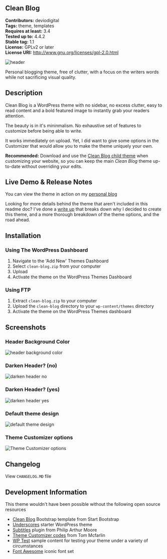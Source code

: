 Clean Blog
---
**Contributors:** deviodigital  
**Tags:** theme, templates  
**Requires at least:** 3.4  
**Tested up to:** 4.4.2  
**Stable tag:** 1.1  
**License:** GPLv2 or later  
**License URI:** http://www.gnu.org/licenses/gpl-2.0.html

![header](http://www.robertdevore.com/wp-content/uploads/2016/02/cleanblog-header.jpg)

Personal blogging theme, free of clutter, with a focus on the writers words while not sacrificing visual quality.

## Description

Clean Blog is a WordPress theme with no sidebar, no excess clutter, easy to read content and a bold featured image to instantly grab your readers attention.

The beauty is in it's mininmalism. No exhaustive set of features to customize before being able to write.

It works immediately on upload. Yet, I did want to give some options in the Customizer that would allow you to make the theme uniquely your own.

**Recommended:** Download and use the [Clean Blog child theme](https://github.com/deviodigital/cleanblog-child) when customizing your website, so you can keep the main *Clean Blog* theme up-to-date without overriding your edits.

## Live Demo &amp; Release Notes

You can view the theme in action on my [personal blog](http://www.robertdevore.com/)

Looking for more details behind the theme that aren't included in this readme doc? I've done a [write up](http://www.robertdevore.com/clean-blog-free-wordpress-theme) that breaks down why I decided to create this theme, and a more thorough breakdown of the theme options, and the road ahead.

## Installation

### Using The WordPress Dashboard

1. Navigate to the 'Add New' Themes Dashboard
1. Select `clean-blog.zip` from your computer
1. Upload
1. Activate the theme on the WordPress Themes Dashboard

### Using FTP

1. Extract `clean-blog.zip` to your computer
1. Upload the `clean-blog` directory to your `wp-content/themes` directory
1. Activate the theme on the WordPress Themes dashboard

## Screenshots

### Header Background Color

![header background color](http://www.robertdevore.com/wp-content/uploads/2016/02/cleanblog-header-background-color.jpg)

### Darken Header? (no)

![darken header no](http://www.robertdevore.com/wp-content/uploads/2016/02/cleanblog-darken-header-no.jpg)

### Darken Header? (yes)

![darken header yes](http://www.robertdevore.com/wp-content/uploads/2016/02/cleanblog-darken-header-yes.jpg)

### Default theme design

![default theme design](http://www.robertdevore.com/wp-content/uploads/2015/08/customizer-home-intro.jpg)

### Theme Customizer options

![Theme Customizer options](http://www.robertdevore.com/wp-content/uploads/2015/08/customizer-options.jpg)

## Changelog

View `CHANGELOG.MD` file

## Development Information

This theme wouldn't have been possible without the following open source resources

* [Clean Blog](http://startbootstrap.com/template-overviews/clean-blog/) Bootstrap template from Start Bootstrap
* [Underscores](http://underscores.me/) starter WordPress theme
* [Subtitles](https://wordpress.org/plugins/subtitles/) plugin from Philip Arthur Moore
* [Theme Customizer codes](https://github.com/tommcfarlin/theme-customizer-example) from Tom Mcfarlin
* [WP Test](http://www.wptest.io/) sample content for testing your theme under a variety of circumstances
* [Font Awesome](http://www.fontawesome.io/) iconic font set
